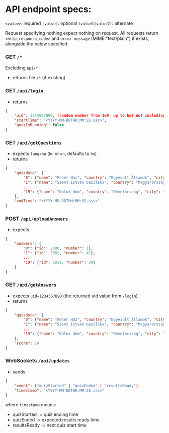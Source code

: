 # API endpoint specs:

`<value>`: required
`[value]`: optional
`(value1|value2)`: alternate

Request specifying nothing expect nothing on request.
All requests return `<http_response_code>` and `error message` (MIME:"text/plain") if exists, alongside the below specified.


### GET `/*`
Excluding `api/*`
- returns file `/*` (if existing)

### GET `/api/login`
- returns
```json
{
    "uid": 1234567890, (random number from 1e9, up to but not including 1e10)
    "startTime": "<YYYY-MM-DDTHH:MM:SS.sss>",
    "quizIsRunning": false
}
```

### GET `/api/getQuestions`
- expects `lang=hu` (`hu` or `en`, defaults to `hu`)
- returns
```json
{
    "quizdata": {
        "0": {"name": "Fehér Ház", "country": "Egyesült Államok", "city": "Washington", "id": 2000},
        "1": {"name": "Szent István bazilika", "country": "Magyarország", "city": "Budapest", "id": 2001},
        ...
        "19": {"name": "Kölni dóm", "country": "Németország", "city": "Köln", "id": 2019}
    },
    "endTime": "<YYYY-MM-DDTHH:MM:SS.sss>"
}
```

### POST `/api/uploadAnswers`

- expects
```json
{
    "answers": {
        "0": {"id": 2000, "number": 1},
        "1": {"id": 2001, "number": 41},
        ...
        "19": {"id": 2019, "number": 39}
    }
}
```

### GET `/api/getAnswers`
- expects `uid=1234567890` (the returned uid value from `/login`)
- returns
```json
{
    "quizdata": {
        "0": {"name": "Fehér Ház", "country": "Egyesült Államok", "city": "Washington", "number": 1, "correct": true},
        "1": {"name": "Szent István bazilika", "country": "Magyarország", "city": "Budapest", "number": 41, "correct": true},
        ...
        "19": {"name": "Kölni dóm", "country": "Németország", "city": "Köln", "number": 39, "correct": false}
    },
    "score": 14
}
```

### WebSockets `/api/updates`
- sends
```json
{
    "event": ("quizStarted" | "quizEnded" | "resultsReady"),
    "timestamp": "<YYYY-MM-DDTHH:MM:SS.sss>"
}
```
where `timestamp` means:
  - quizStarted `->` quiz ending time
  - quizEnded `->` expected results ready time
  - resultsReady `->` next quiz start time

